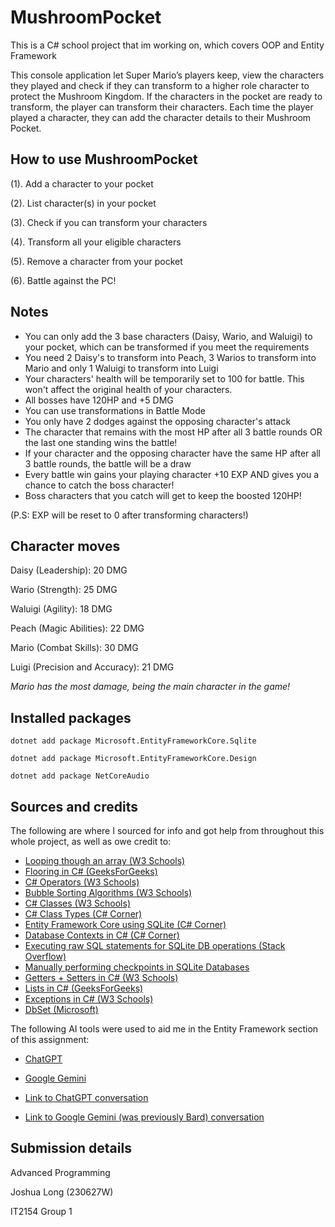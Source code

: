 # MushroomPocket
This is a C# school project that im working on, which covers OOP and Entity Framework

This console application let Super Mario’s players keep, view the characters they played and check if they can transform to a higher role character to protect the Mushroom Kingdom. If the characters in the pocket are ready to transform, the player can transform their characters. Each time the player played a character, they can add the character details to their Mushroom Pocket.

## How to use MushroomPocket
(1). Add a character to your pocket

(2). List character(s) in your pocket

(3). Check if you can transform your characters

(4). Transform all your eligible characters

(5). Remove a character from your pocket

(6). Battle against the PC!

## Notes
- You can only add the 3 base characters (Daisy, Wario, and Waluigi) to your pocket, which can be transformed if you meet the requirements
- You need 2 Daisy's to transform into Peach, 3 Warios to transform into Mario and only 1 Waluigi to transform into Luigi
- Your characters' health will be temporarily set to 100 for battle. This won't affect the original health of your characters.
- All bosses have 120HP and +5 DMG
- You can use transformations in Battle Mode
- You only have 2 dodges against the opposing character's attack
- The character that remains with the most HP after all 3 battle rounds OR the last one standing wins the battle!
- If your character and the opposing character have the same HP after all 3 battle rounds, the battle will be a draw
- Every battle win gains your playing character +10 EXP AND gives you a chance to catch the boss character!
- Boss characters that you catch will get to keep the boosted 120HP!

(P.S: EXP will be reset to 0 after transforming characters!)

## Character moves
Daisy (Leadership): 20 DMG

Wario (Strength): 25 DMG

Waluigi (Agility): 18 DMG

Peach (Magic Abilities): 22 DMG

Mario (Combat Skills): 30 DMG

Luigi (Precision and Accuracy): 21 DMG

*Mario has the most damage, being the main character in the game!*

## Installed packages
`dotnet add package Microsoft.EntityFrameworkCore.Sqlite`

`dotnet add package Microsoft.EntityFrameworkCore.Design`

`dotnet add package NetCoreAudio`


## Sources and credits
The following are where I sourced for info and got help from throughout this whole project, as well as owe credit to:
- [Looping though an array (W3 Schools)](https://www.w3schools.com/cs/cs_arrays_loop.php)
- [Flooring in C# (GeeksForGeeks)](https://www.geeksforgeeks.org/c-sharp-math-floor-method/)
- [C# Operators (W3 Schools)](https://www.w3schools.com/cs/cs_operators.php)
- [Bubble Sorting Algorithms (W3 Schools)](https://www.w3schools.com/dsa/dsa_algo_bubblesort.php)
- [C# Classes (W3 Schools)](https://www.w3schools.com/cs/cs_classes.php)
- [C# Class Types (C# Corner)](https://www.c-sharpcorner.com/UploadFile/0c1bb2/types-of-classes-in-C-Sharp1/)
- [Entity Framework Core using SQLite (C# Corner)](https://www.c-sharpcorner.com/article/get-started-with-entity-framework-core-using-sqlite/)
- [Database Contexts in C# (C# Corner)](https://www.google.com/url?sa=t&source=web&rct=j&opi=89978449&url=https://www.c-sharpcorner.com/article/entity-framework-dbcontext/%23:~:text%3DAs%2520per%2520Microsoft%2520%25E2%2580%259CA%2520DbContext,between%2520Entity%2520Framework%2520and%2520Database.&ved=2ahUKEwi8oOjs0peGAxV5e2wGHfwyCAkQFnoECA4QAw&usg=AOvVaw2Ra8ic4MBwiJbUtWeAk2vi)
- [Executing raw SQL statements for SQLite DB operations (Stack Overflow)](https://stackoverflow.com/questions/64125596/how-to-use-context-database-executesqlinterpolated)
- [Manually performing checkpoints in SQLite Databases](https://stackoverflow.com/questions/64125596/how-to-use-context-database-executesqlinterpolated)
- [Getters + Setters in C# (W3 Schools)](https://www.w3schools.com/cs/cs_properties.php)
- [Lists in C# (GeeksForGeeks)](https://www.geeksforgeeks.org/c-sharp-list-class/)
- [Exceptions in C# (W3 Schools)](https://www.w3schools.com/cs/cs_exceptions.php)
- [DbSet (Microsoft)](https://www.google.com/url?sa=t&source=web&rct=j&opi=89978449&url=https://learn.microsoft.com/en-us/dotnet/api/system.data.entity.dbset-1%3Fview%3Dentity-framework-6.2.0%23:~:text%3DA%2520DbSet%2520represents%2520the%2520collection,a%2520DbContext%2520using%2520the%2520DbContext.&ved=2ahUKEwjnp4zyuoiGAxX-d2wGHWiZBbYQFnoECBMQAw&usg=AOvVaw0CYGl-mhiemJrwTPhoZZ8T)

The following AI tools were used to aid me in the Entity Framework section of this assignment:

- [ChatGPT](chatgpt.com)
- [Google Gemini](https://gemini.google.com/app)

- [Link to ChatGPT conversation](https://chat.openai.com/share/7b183fae-63ca-4dd4-9f1d-bbffa0732616)
- [Link to Google Gemini (was previously Bard) conversation](https://g.co/gemini/share/2c1bb1c6831a)


## Submission details

Advanced Programming

Joshua Long (230627W)

IT2154 Group 1
